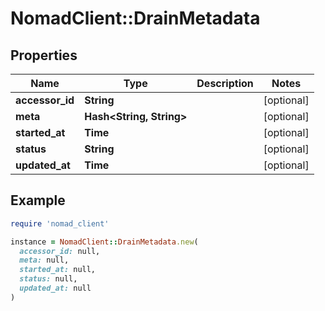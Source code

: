 # NomadClient::DrainMetadata

## Properties

| Name | Type | Description | Notes |
| ---- | ---- | ----------- | ----- |
| **accessor_id** | **String** |  | [optional] |
| **meta** | **Hash&lt;String, String&gt;** |  | [optional] |
| **started_at** | **Time** |  | [optional] |
| **status** | **String** |  | [optional] |
| **updated_at** | **Time** |  | [optional] |

## Example

```ruby
require 'nomad_client'

instance = NomadClient::DrainMetadata.new(
  accessor_id: null,
  meta: null,
  started_at: null,
  status: null,
  updated_at: null
)
```

